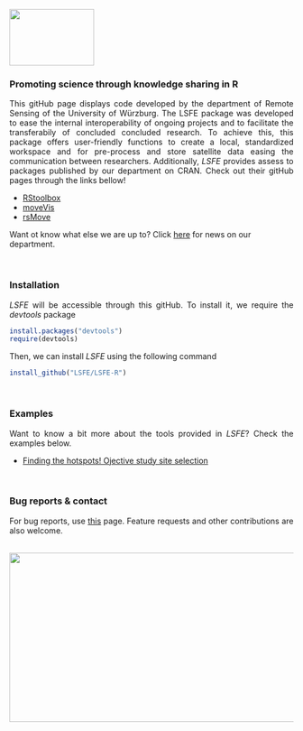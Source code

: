 <a href="https://www.geographie.uni-wuerzburg.de/en/fernerkundung/startseite/"><img width="150" height="100" src="https://www.uni-wuerzburg.de/typo3conf/ext/uw_sitepackage/Resources/Public/Images/uni-wuerzburg-logo.svg"></a>

### Promoting science through knowledge sharing in R
<p align="justify">
This gitHub page displays code developed by the department of Remote Sensing of the University of Würzburg. The LSFE package was developed to ease the internal interoperability of ongoing projects and to facilitate the transferabily of concluded concluded research. To achieve this, this package offers user-friendly functions to create a local, standardized workspace and for pre-process and store satellite data easing the communication between researchers. Additionally, <i>LSFE</i> provides assess to packages published by our department on CRAN. Check out their gitHub pages through the links bellow!
  
* <a href="http://bleutner.github.io/RStoolbox/">RStoolbox</a>
* <a href="https://github.com/16EAGLE/moveVis/">moveVis</a>
* <a href="https://github.com/RRemelgado/rsMove/">rsMove</a>

Want ot know what else we are up to? Click <a href="http://remote-sensing.eu/">here</a> for news on our department.
</p>

<br>

### Installation
<p align="justify">
<i>LSFE</i> will be accessible through this gitHub. To install it, we require the <i>devtools</i> package
</p>

```R
install.packages("devtools")
require(devtools)
```

Then, we can install <i>LSFE</i> using the following command


```R
install_github("LSFE/LSFE-R")
```

<br>

### Examples
<p align="justify">
  Want to know a bit more about the tools provided in <i>LSFE</i>? Check the examples below.
  
* <a href="https://github.com/RRemelgado/README_data/blob/master/rsMove/example_1.md">Finding the hotspots! Ojective study site selection</a>

</p>

<br>

### Bug reports & contact
<p align="justify">
For bug reports, use <a href="https://github.com/LSFE/LSFE-R/issues">this</a> page. Feature requests and other contributions are also welcome.
</p>

<br>
<a href="https://www.geographie.uni-wuerzburg.de/en/fernerkundung/startseite/"><img width="600" height="300" src="https://www.geographie.uni-wuerzburg.de/fileadmin/_processed_/5/2/csm_DieNeueWelt_20160615_0afc633079.png"></a>
